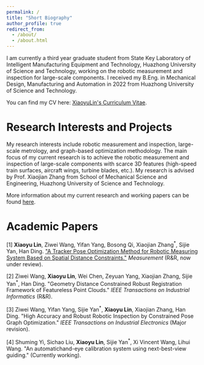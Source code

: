 ```yaml
---
permalink: /
title: "Short Biography"
author_profile: true
redirect_from: 
  - /about/
  - /about.html
---
```

I am currently a third year graduate student from State Key Laboratory of Intelligent Manufacturing Equipment and Technology, Huazhong University of Science and Technology, working on the robotic measurement and inspection for large-scale components. I received my B.Eng. in Mechanical Design, Manufacturing and Automation in 2022 from Huazhong University of Science and Technology.

You can find my CV here: [XiaoyuLin's Curriculum Vitae](../assets/CV_XiaoyuLin.pdf).

Research Interests and Projects
======
My research interests include robotic measurement and inspection, large-scale metrology, and graph-based optimization methodology. The main focus of my current research is to achieve the robotic measurement and inspection of large-scale components with scarce 3D features (high-speed train surfaces, aircraft wings, turbine blades, etc.). My research is advised by Prof. Xiaojian Zhang from School of Mechanical Science and Engineering, Huazhong University of Science and Technology.

More information about my current research and working papers can be found [here](https://kikido16.github.io/papers/).

Academic Papers
======
\[1\] **Xiaoyu Lin**, Ziwei Wang, Yifan Yang, Bosong Qi, Xiaojian Zhang<sup>\*</sup>, Sijie Yan, Han Ding. ["A Tracker Pose Optimization Method for Robotic Measuring System Based on Spatial Distance Constraints."](https://kikido16.github.io/papers/paper-1/) *Measurement* (R&R, now under review).

\[2\] Ziwei Wang, **Xiaoyu Lin**, Wei Chen, Zeyuan Yang, Xiaojian Zhang, Sijie Yan<sup>\*</sup>, Han Ding. "Geometry Distance Constrained Robust Registration Framework of Featureless Point Clouds." *IEEE Transactions on Industrial Informatics* (R&R).

\[3\] Ziwei Wang, Yifan Yang, Sijie Yan<sup>\*</sup>, **Xiaoyu Lin**, Xiaojian Zhang, Han Ding. "High Accuracy and Robust Robotic Inspection by Constrained Pose Graph Optimization." *IEEE Transactions on Industrial Electronics* (Major revision).

\[4\] Shuming Yi, Sichao Liu, **Xiaoyu Lin**, Sijie Yan<sup>\*</sup>, Xi Vincent Wang, Lihui Wang. "An automatichand-eye calibration system using next-best-view guiding." (Currently working).
